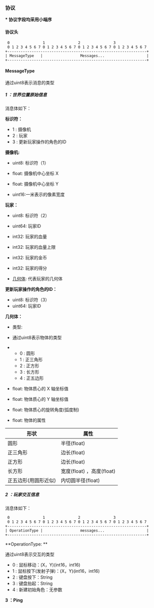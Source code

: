 ### 协议

**\* 协议字段均采用小端序**

#### 协议头

```
 0               1               2               3
 0 1 2 3 4 5 6 7 0 1 2 3 4 5 6 7 0 1 2 3 4 5 6 7 0 1 2 3 4 5 6 7
+---------------------------------------------------------------+
| MessageType   |                 Messages...                   |
+---------------------------------------------------------------+

```

#### MessageType

通过uint8表示消息的类型

##### 1 ：世界位置原始信息

消息体如下：

**标识符：**

- 1 : 摄像机
- 2 : 玩家
- 3 : 更新玩家操作的角色的ID

**摄像机:**

- uint8: 标识符（1）

- float: 摄像机中心坐标 X
- float: 摄像机中心坐标 Y
- uint16:一米表示的像素宽度

**玩家：**

- uint8: 标识符（2）
- uint64: 玩家ID

- int32: 玩家的血量
- int32: 玩家的血量上限
- int32: 玩家的金币
- int32: 玩家的得分
- [几何体](#shape): 代表玩家的几何体

**更新玩家操作的角色的ID：**

- uint8: 标识符（3）
- uint64: 玩家ID





**几何体<a name="shape"></a>：**

- 类型:
- 通过uint8表示物体的类型

-   - 0 : 圆形
    - 1 : 正三角形
    - 2 : 正方形
    - 3 : 长方形
    - 4 : 正五边形

-   float: 物体质心的 X 轴坐标值

-   float: 物体质心的 Y 轴坐标值

-   float: 物体质心的旋转角度(弧度制)

-   float: 物体的属性	


| 形状                 | 属性                      |
| -------------------- | ------------------------- |
| 圆形                 | 半径(float)               |
| 正三角形             | 边长(float)               |
| 正方形               | 边长(float)               |
| 长方形               | 宽度(float) ，高度(float) |
| 正五边形(用圆形近似) | 内切圆半径(float)         |


##### 2 ：玩家交互信息

消息体如下：

```
 0               1               2               3
 0 1 2 3 4 5 6 7 0 1 2 3 4 5 6 7 0 1 2 3 4 5 6 7 0 1 2 3 4 5 6 7
+---------------------------------------------------------------+
| OperationType |                 messages...                   |
+---------------------------------------------------------------+
```
**OperationType: **

通过uint8表示交互的类型

- 0 : 鼠标移动：(X，Y)(int16，int16)
- 1 : 鼠标按下(发射子弹)：(X，Y)(int16，int16)
- 2 : 键盘按下：String
- 3 : 键盘抬起：String
- 4 : 新建初始角色：无参数

**3 ：Ping** 